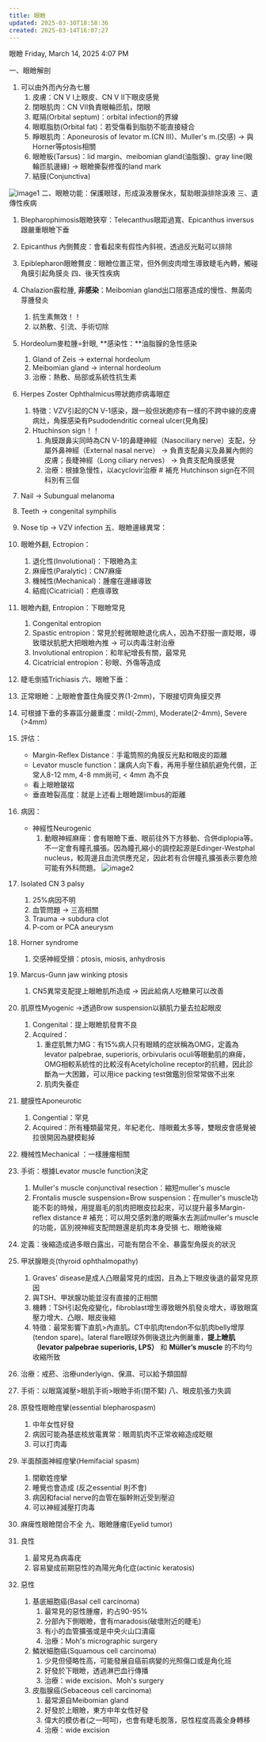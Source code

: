 ```yaml
---
title: 眼瞼
updated: 2025-03-30T18:58:36
created: 2025-03-14T16:07:27
---
```


眼瞼
Friday, March 14, 2025
4:07 PM

一、眼瞼解剖
1.  可以由外而內分為七層
    1.  皮膚：CN V I上眼皮、CN V II下眼皮感覺
    2.  閉眼肌肉：CN VII負責眼輪匝肌，閉眼
    3.  眶隔(Orbital septum)：orbital infection的界線
    4.  眼眶脂肪(Orbital fat)：若受傷看到脂肪不能直接縫合
    5.  睜眼肌肉：Aponeurosis of levator m.(CN III)、Muller's m.(交感) -\> 與Horner等ptosis相關
    6.  眼瞼板(Tarsus)：lid margin、meibomian gland(油脂腺)、gray line(眼輪匝肌邊緣) -\> 眼瞼撕裂修復的land mark
    7.  結膜(Conjunctiva)

![image1](/resources/db4ad956de0a44058e26409eb259dbf1.png)
二、眼瞼功能：保護眼球，形成淚液層保水，幫助眼淚排除淚液
三、遺傳性疾病
1.  Blepharophimosis眼瞼狹窄：Telecanthus眼距過寬、Epicanthus inversus跟嚴重眼瞼下垂
2.  Epicanthus 內側贅皮：會看起來有假性內斜視，透過反光點可以排除
3.  Epiblepharon眼瞼贅皮：眼瞼位置正常，但外側皮肉增生導致睫毛內轉，觸碰角膜引起角膜炎
四、後天性疾病
1.  Chalazion霰粒腫, **非感染**：Meibomian gland出口阻塞造成的慢性、無菌肉芽腫發炎
    1.  抗生素無效！！
    2.  以熱敷、引流、手術切除
2.  Hordeolum麥粒腫=針眼, **感染性：**油脂腺的急性感染
    1.  Gland of Zeis -\> external hordeolum
    2.  Meibomian gland -\> internal hordeolum
    3.  治療：熱敷、局部或系統性抗生素
3.  Herpes Zoster Ophthalmicus帶狀皰疹病毒眼症
    1.  特徵：VZV引起的CN V-1感染，跟一般但狀皰疹有一樣的不跨中線的皮膚病灶，角膜感染有Psudodendritic corneal ulcer(見角膜)
    2.  Htuchinson sign！！
        1.  角膜跟鼻尖同時為CN V-1的鼻睫神經（Nasociliary nerve）支配，分屬外鼻神經（External nasal nerve） → 負責支配鼻尖及鼻翼內側的皮膚；長睫神經（Long ciliary nerves） → 負責支配角膜感覺
        2.  治療：根據急慢性，以acyclovir治療
\# 補充 Hutchinson sign在不同科別有三個
1.  Nail -\> Subungual melanoma
2.  Teeth -\> congenital symphilis
3.  Nose tip -\> VZV infection
五、眼瞼邊緣異常：
1.  眼瞼外翻, Ectropion：
    1.  退化性(Involutional)：下眼瞼為主
    2.  麻痺性(Paralytic)：CN7麻痺
    3.  機械性(Mechanical)：腫瘤在邊緣導致
    4.  結痂(Cicatricial)：疤痕導致
2.  眼瞼內翻, Entropion：下眼瞼常見
    1.  Congenital entropion
    2.  Spastic entropion：常見於輕微眼瞼退化病人，因為不舒服一直眨眼，導致環狀肌肥大把眼瞼內推 -\> 可以肉毒注射治療
    3.  Involutional entropion：和年紀增長有關，最常見
    4.  Cicatricial entropion：砂眼、外傷等造成
3.  睫毛倒插Trichiasis
六、眼瞼下垂：
1.  正常眼瞼：上眼瞼會蓋住角膜交界(1-2mm)，下眼接切齊角膜交界
2.  可根據下垂的多寡區分嚴重度：mild(-2mm), Moderate(2-4mm), Severe (\>4mm)
3.  評估：
    - Margin-Reflex Distance：手電筒照的角膜反光點和眼皮的距離
    - Levator muscle function：讓病人向下看，再用手壓住額肌避免代償，正常人8-12 mm, 4-8 mm尚可, \< 4mm 為不良
    - 看上眼瞼皺褶
    - 垂直瞼裂高度：就是上述看上眼瞼跟limbus的距離
4.  病因：
    - 神經性Neurogenic
      1.  動眼神經麻痺：會有眼瞼下垂、眼前往外下方移動、合併diplopia等。不一定會有瞳孔擴張。因為瞳孔縮小的調控起源是Edinger-Westphal nucleus，較周邊且血流供應充足，因此若有合併瞳孔擴張表示要危險可能有外科問題。
![image2](/resources/e65708e163d84685b64790c69ddde7b5.png)
2.  Isolated CN 3 palsy
    1.  25%病因不明
    2.  血管問題 -\> 三高相關
    3.  Trauma -\> subdura clot
    4.  P-com or PCA aneurysm
3.  Horner syndrome
    1.  交感神經受損：ptosis, miosis, anhydrosis
4.  Marcus-Gunn jaw winking ptosis
    1.  CN5異常支配提上眼瞼肌所造成 -\> 因此給病人吃糖果可以改善

2.  肌原性Myogenic -\>透過Brow suspension以額肌力量去拉起眼皮
    1.  Congenital：提上眼瞼肌發育不良
    2.  Acquired：
        1.  重症肌無力MG：有15%病人只有眼睛的症狀稱為OMG，定義為levator palpebrae, superioris, orbivularis oculi等眼動肌的麻痺，OMG相較系統性的比較沒有Acetylcholine receptor的抗體，因此診斷為一大困難，可以用ice packing test做鑑別但常常做不出來
        2.  肌肉失養症
3.  腱膜性Aponeurotic
    1.  Congential：罕見
    2.  Acquired：所有種類最常見，年紀老化、隱眼戴太多等，雙眼皮會感覺被拉很開因為腱模鬆掉
4.  機械性Mechanical ：一樣腫瘤相關
5.  手術：根據Levator muscle function決定
    1.  Muller's muscle conjunctival resection：縮短muller's muscle
    2.  Frontalis muscle suspension=Brow suspension：在muller's muscle功能不彰的時候，用提眉毛的肌肉把眼皮拉起來，可以提升最多Margin-reflex distance
\# 補充：可以用交感刺激的眼藥水去測試muller's muscle的功能，區別視神經支配問題還是肌肉本身受損
七、眼瞼後縮
1.  定義：後縮造成過多眼白露出，可能有閉合不全、暴露型角膜炎的狀況
2.  甲狀腺眼炎(thyroid ophthalmopathy)
    1.  Graves' disease是成人凸眼最常見的成因，且為上下眼皮後退的最常見原因
    2.  與TSH、甲狀腺功能並沒有直接的正相關
    3.  機轉：TSH引起免疫變化，fibroblast增生導致眼外肌發炎增大，導致眼窩壓力增大、凸眼、眼皮後縮
    4.  特徵：最常影響下直肌\>內直肌。CT中肌肉tendon不似肌肉belly增厚(tendon spare)。lateral flare眼球外側後退比內側嚴重，**提上瞼肌（levator palpebrae superioris, LPS）** 和 **Müller’s muscle** 的不均勻收縮所致
3.  治療：戒菸、治療underlyign、保濕、可以給予類固醇
4.  手術：以眼窩減壓\>眼肌手術\>眼瞼手術(閉不緊)
八、眼皮肌張力失調
1.  原發性眼瞼痙攣(essential blepharospasm)
    1.  中年女性好發
    2.  病因可能為基底核放電異常：眼周肌肉不正常收縮造成眨眼
    3.  可以打肉毒
2.  半面顏面神經痙攣(Hemifacial spasm)
    1.  間歇姓痙攣
    2.  睡覺也會造成 (反之essential 則不會)
    3.  病因和facial nerve的血管在腦幹附近受到壓迫
    4.  可以神經減壓打肉毒
3.  麻痺性眼瞼閉合不全
九、眼瞼腫瘤(Eyelid tumor)
1.  良性
    1.  最常見為病毒疣
    2.  容易變成前期惡性的為陽光角化症(actinic keratosis)
2.  惡性
    1.  基底細胞癌(Basal cell carcinoma)
        1.  最常見的惡性腫瘤，約占90-95%
        2.  分部內下側眼瞼，會有maradosis(破壞附近的睫毛)
        3.  有小的血管擴張或是中央火山口潰瘍
        4.  治療：Moh's micrographic surgery
    2.  鱗狀細胞癌(Squamous cell carcinoma)
        1.  少見但侵略性高，可能發展自癌前病變的光照傷口或是角化班
        2.  好發於下眼瞼，透過淋巴血行傳播
        3.  治療：wide excision、Moh's surgery
    3.  皮脂腺癌(Sebaceous cell carcinoma)
        1.  最常源自Meibomian gland
        2.  好發於上眼瞼，東方中年女性好發
        3.  偉大的模仿者(之一呵呵)，也會有睫毛脫落，惡性程度高義全身轉移
        4.  治療：wide excision

